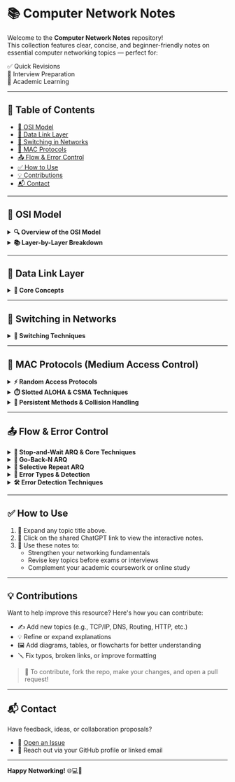 # 📚 Computer Network Notes

Welcome to the **Computer Network Notes** repository!  
This collection features clear, concise, and beginner-friendly notes on essential computer networking topics — perfect for:

✅ Quick Revisions  
💼 Interview Preparation  
📘 Academic Learning  

---

## 🧭 Table of Contents

- [🧱 OSI Model](#-osi-model)
- [🔗 Data Link Layer](#-data-link-layer)
- [🔀 Switching in Networks](#-switching-in-networks)
- [📡 MAC Protocols](#-mac-protocols-medium-access-control)
- [📤 Flow & Error Control](#-flow--error-control)
- [✅ How to Use](#-how-to-use)
- [💡 Contributions](#-contributions)
- [📬 Contact](#-contact)

---

## 🧱 OSI Model

<details>
<summary><strong>🔍 Overview of the OSI Model</strong></summary>

A high-level introduction to the 7-layer OSI architecture and its role in networking.  
🔗 [Read Notes](https://chatgpt.com/share/684d393e-67b8-800f-902d-b205af88b21c)

</details>

<details>
<summary><strong>📚 Layer-by-Layer Breakdown</strong></summary>

Detailed explanation of all OSI layers — from Physical to Application.  
🔗 [Read Notes](https://chatgpt.com/share/684d577d-9dd8-800f-b837-19d65861d6a1)

</details>

---

## 🔗 Data Link Layer

<details>
<summary><strong>🧠 Core Concepts</strong></summary>

Explore key concepts like framing, error detection, and flow control.  
🔗 [Read Notes](https://chatgpt.com/share/684d5c69-ee40-800f-9aa1-1006d9ed6c54)

</details>

---

## 🔀 Switching in Networks

<details>
<summary><strong>🔁 Switching Techniques</strong></summary>

Understand circuit switching, packet switching, and message switching.  
🔗 [Read Notes](https://chatgpt.com/share/684d63de-68d4-800f-bc74-fa673a96de3b)

</details>

---

## 📡 MAC Protocols (Medium Access Control)

<details>
<summary><strong>⚡ Random Access Protocols</strong></summary>

Dive into ALOHA, CSMA, CSMA/CD, and CSMA/CA protocols.  
🔗 [Read Notes](https://chatgpt.com/share/684d68e9-460c-800f-a1d7-bdb355687644)

</details>

<details>
<summary><strong>⏱️ Slotted ALOHA & CSMA Techniques</strong></summary>

Learn about slotted protocols and CSMA variations.  
🔗 [Read Notes](https://chatgpt.com/share/684d772b-5374-800f-9a99-a243ad8b0cb7)

</details>

<details>
<summary><strong>📶 Persistent Methods & Collision Handling</strong></summary>

Explore 1-persistent, p-persistent, and non-persistent CSMA, along with CSMA/CD and CSMA/CA.  
🔗 [Read Notes](https://chatgpt.com/share/684dae9f-46f4-800f-be4c-bd5cf72cb9c6)

</details>

---

## 📤 Flow & Error Control

<details>
<summary><strong>🔄 Stop-and-Wait ARQ & Core Techniques</strong></summary>

Understand the basics of flow control, error handling, and Stop-and-Wait ARQ.  
🔗 [Read Notes](https://chatgpt.com/share/684dbccd-077c-800f-8190-7995bcfad984)

</details>

<details>
<summary><strong>🔁 Go-Back-N ARQ</strong></summary>

Learn how the Go-Back-N protocol handles retransmissions and errors efficiently.  
🔗 [Read Notes](https://chatgpt.com/share/684e6983-3e74-800f-bb2f-33547091a1c4)

</details>

<details>
<summary><strong>🎯 Selective Repeat ARQ</strong></summary>

Explore the Selective Repeat ARQ strategy for accurate, minimal retransmissions.  
🔗 [Read Notes](https://chatgpt.com/share/684e6ac1-8984-800f-ba9b-35494c0fff81)

</details>

<details>
<summary><strong>🚨 Error Types & Detection</strong></summary>

Different types of transmission errors and how they are identified in networks.  
🔗 [Read Notes](https://chatgpt.com/share/684e71c0-a344-800f-8a4e-fd50a91c1e0e)

</details>

<details>
<summary><strong>🛠️ Error Detection Techniques</strong></summary>

Explore methods like parity check, CRC, checksum, and more.  
🔗 [Read Notes](https://chatgpt.com/share/684e8eb5-320c-800f-a03e-af87b7d84a9c)

</details>

---

## ✅ How to Use

1. 📎 Expand any topic title above.
2. 📖 Click on the shared ChatGPT link to view the interactive notes.
3. 🎯 Use these notes to:
   - Strengthen your networking fundamentals
   - Revise key topics before exams or interviews
   - Complement your academic coursework or online study

---

## 💡 Contributions

Want to help improve this resource? Here's how you can contribute:

- ✍️ Add new topics (e.g., TCP/IP, DNS, Routing, HTTP, etc.)
- 💡 Refine or expand explanations
- 🖼️ Add diagrams, tables, or flowcharts for better understanding
- 🪛 Fix typos, broken links, or improve formatting

> 📌 To contribute, fork the repo, make your changes, and open a pull request!

---

## 📬 Contact

Have feedback, ideas, or collaboration proposals?

- 💬 [Open an Issue](https://github.com/your-repo/issues)
- 📧 Reach out via your GitHub profile or linked email

---

**Happy Networking!** 🌐💻🚀
